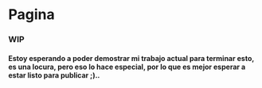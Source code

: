 # Pagina
### WIP
#### Estoy esperando a poder demostrar mi trabajo actual para terminar esto, es una locura, pero eso lo hace especial, por lo que es mejor esperar a estar listo para publicar ;)..
